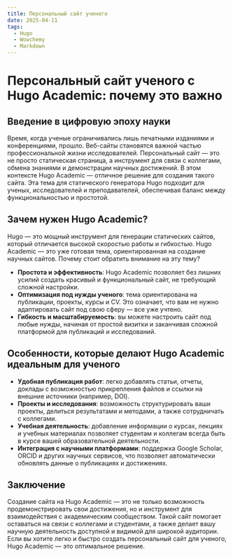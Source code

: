 ```yaml
---
title: Персональный сайт ученого
date: 2025-04-11
tags:
  - Hugo
  - Wowchemy
  - Markdown
---
```


# Персональный сайт ученого с Hugo Academic: почему это важно

## Введение в цифровую эпоху науки

Время, когда ученые ограничивались лишь печатными изданиями и конференциями, прошло. Веб-сайты становятся важной частью профессиональной жизни исследователей. Персональный сайт — это не просто статическая страница, а инструмент для связи с коллегами, обмена знаниями и демонстрации научных достижений. В этом контексте Hugo Academic — отличное решение для создания такого сайта. Эта тема для статического генератора Hugo подходит для ученых, исследователей и преподавателей, обеспечивая баланс между функциональностью и простотой.

## Зачем нужен Hugo Academic?

Hugo — это мощный инструмент для генерации статических сайтов, который отличается высокой скоростью работы и гибкостью. Hugo Academic — это уже готовая тема, ориентированная на создание научных сайтов. Почему стоит обратить внимание на эту тему?

- **Простота и эффективность**: Hugo Academic позволяет без лишних усилий создать красивый и функциональный сайт, не требующий сложной настройки.
- **Оптимизация под нужды ученого**: тема ориентирована на публикации, проекты, курсы и CV. Это означает, что вам не нужно адаптировать сайт под свою сферу — все уже учтено.
- **Гибкость и масштабируемость**: вы можете настроить сайт под любые нужды, начиная от простой визитки и заканчивая сложной платформой для публикаций и исследований.

## Особенности, которые делают Hugo Academic идеальным для ученого

- **Удобная публикация работ**: легко добавлять статьи, отчеты, доклады с возможностью прикрепления файлов и ссылки на внешние источники (например, DOI).
- **Проекты и исследования**: возможность структурировать ваши проекты, делиться результатами и методами, а также сотрудничать с коллегами.
- **Учебная деятельность**: добавление информации о курсах, лекциях и учебных материалах позволяет студентам и коллегам всегда быть в курсе вашей образовательной деятельности.
- **Интеграция с научными платформами**: поддержка Google Scholar, ORCID и других научных сервисов, что позволяет автоматически обновлять данные о публикациях и достижениях.

## Заключение

Создание сайта на Hugo Academic — это не только возможность продемонстрировать свои достижения, но и инструмент для взаимодействия с академическим сообществом. Такой сайт помогает оставаться на связи с коллегами и студентами, а также делает вашу научную деятельность доступной и видимой для широкой аудитории. Если вы хотите легко и быстро создать персональный сайт для ученого, Hugo Academic — это оптимальное решение.

